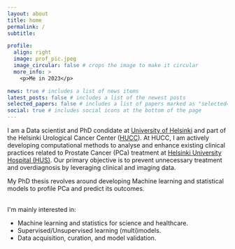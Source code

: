 ```yaml
---
layout: about
title: home
permalink: /
subtitle:

profile:
  align: right
  image: prof_pic.jpeg
  image_circular: false # crops the image to make it circular
  more_info: >
    <p>Me in 2023</p>

news: true # includes a list of news items
latest_posts: false # includes a list of the newest posts
selected_papers: false # includes a list of papers marked as "selected={true}"
social: true # includes social icons at the bottom of the page
---
```


I am a Data scientist and PhD condidate at <a href='https://www.helsinki.fi/en'>University of Helsinki</a> and part of the Helsinki Urological Cancer Center (<a href='https://www.hucc.fi/'>HUCC</a>). At HUCC, I am actively developing computational methods to analyse and enhance existing clinical practices related to Prostate Cancer (PCa) treatment at <a href='https://www.hus.fi/en'>Helsinki University Hospital (HUS)</a>. Our primary objective is to prevent unnecessary treatment and overdiagnosis by leveraging clinical and imaging data.

My PhD thesis revolves around developing Machine learning and statistical models to profile PCa and predict its outcomes.

<br /> I'm mainly interested in:

- Machine learning and statistics for science and healthcare.
- Supervised/Unsupervised learning (multi)models.
- Data acquisition, curation, and model validation.
